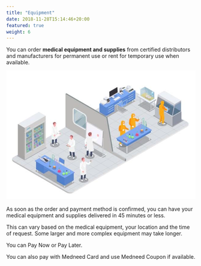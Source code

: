 ```yaml
---
title: "Equipment"
date: 2018-11-28T15:14:46+20:00 
featured: true
weight: 6
---
```


You can order **medical equipment and supplies** from certified distributors and manufacturers for permanent use or rent for temporary use when available.


![Medical Equipment](/images/illustrations/medical-products.webp)

As soon as the order and payment method is confirmed, you can have your medical equipment and supplies delivered in 45 minutes or less. 

This can vary based on the medical equipment, your location and the time of request. Some larger and more complex equipment may take longer.

You can Pay Now or Pay Later.

You can also pay with Medneed Card and use Medneed Coupon if available.



